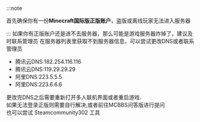 :::note

首先确保你有一份**Minecraft国际版正版账户**，盗版或离线玩家无法进入服务器  

:::
如果你有正版账户还是进不去服务器，那么可能是游戏服务器炸掉了，建议及时联系管理员
在服务器列表里获取不到服务器信息，可以尝试更改DNS或者联系管理员  
* 腾讯云DNS:182.254.116.116
* 腾讯云DNS:119.29.29.29
* 阿里DNS:223.5.5.5
* 阿里DNS:223.6.6.6  

更改完DNS之后需要重新打开多人联机界面或者重启游戏.  
如果无法登录正版则需要自行解决,或者前往MCBBS问答版进行提问  
也可以尝试 Steamcommunity302 工具


